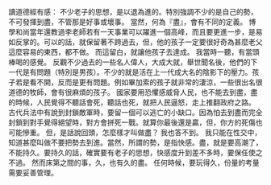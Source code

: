 讀道德經有感：
不少老子的思想，是以退為進的。特別強調不少的是自己的勢，不可發揮到盡，不管那是好事或壞事。
當然，何為『盡』，會有不同的定義。
博學和尚當年還教過李老師若有一天事業可以躍進一個高峰，而且要更進一步，是易如反掌的。可以的話，就保留著不跨過去，但，他的孩子一定要很好奇為甚麼老父這麼容易的東西，都不做。
而這留白，就讓他孩子去達成。
我當時一聽，有當頭棒喝的感覺。
反觀不少過去的一些名人偉人，大成大就，舉世聞名後，他們的下一代是有問題（特別是男孩）。不少的就是活在上一代成大名的陰影下的壓力。孩子若是看不開，反而是更有問題。例如畢加索的孩子就非常的淒涼，一些很出名很道德的牧師，會有很麻煩的孩子。
國家要用恐懼感威脅人民，也不能去到盡，盡的時候，人民覺得不聽話會死，聽話也死，就把人民逼怒，走上推翻政府之路。
古代兵法中有說到封鎖敵軍時，要留一個可以逃亡的小缺口。因為怕去到盡而完全封鎖到對手覺得絕望時，對方會拼死一戰。就算你最後還是贏，但，你方的死傷也可能慘重。
但，是話說回頭，怎麼樣才叫做盡？
我也答不到。
我只能在性交中，知道甚麼叫做不要把勢去到進。當然，所謂的勢，是指快感。盡，就是要高潮了，不能持久。要持久的話，確實要有老子的思想，快感度升到差不多時，要保任使之不過。
然而床第之間的事，久，也有久的盡。
任何時候，要玩得久，份量的考量需要妥善管理。
